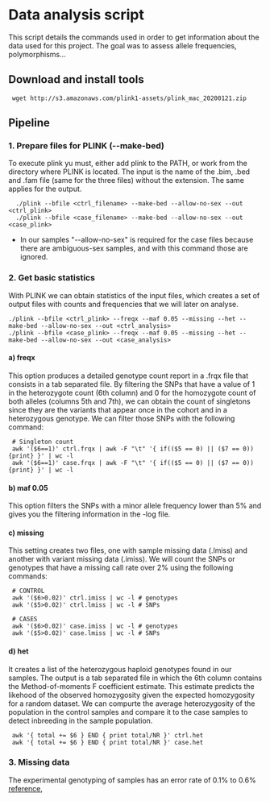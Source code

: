 # Data analysis script

This script details the commands used in order to get information about the data used for this project. The goal was to assess allele frequencies, polymorphisms...

## Download and install tools
     wget http://s3.amazonaws.com/plink1-assets/plink_mac_20200121.zip
  
  
 ## Pipeline 
 
 ### 1. Prepare files for PLINK (--make-bed)
 To execute plink yu must, either add plink to the PATH, or work from the directory where PLINK is located. The input is the name of the .bim, .bed and .fam file (same for the three files) without the extension. The same applies for the output.
 
      ./plink --bfile <ctrl_filename> --make-bed --allow-no-sex --out <ctrl_plink>
      ./plink --bfile <case_filename> --make-bed --allow-no-sex --out <case_plink>
      
* In our samples "--allow-no-sex" is required for the case files because there are ambiguous-sex samples, and with this command those are ignored.


### 2. Get basic statistics
With PLINK we can obtain statistics of the input files, which creates a set of output files with counts and frequencies that we will later on analyse.

    ./plink --bfile <ctrl_plink> --freqx --maf 0.05 --missing --het --make-bed --allow-no-sex --out <ctrl_analysis>
    ./plink --bfile <case_plink> --freqx --maf 0.05 --missing --het --make-bed --allow-no-sex --out <case_analysis>

#### a) freqx
This option produces a detailed genotype count report in a .frqx file that consists in a tab separated file. By filtering the SNPs that have a value of 1 in the heterozygote count (6th column) and 0 for the homozygote count of both alleles (columns 5th and 7th), we can obtain the count of singletons since they are the variants that appear once in the cohort and in a heterozygous genotype. We can filter those SNPs with the following command:
     
     # Singleton count
     awk '($6==1)' ctrl.frqx | awk -F "\t" '{ if(($5 == 0) || ($7 == 0)) {print} }' | wc -l
     awk '($6==1)' case.frqx | awk -F "\t" '{ if(($5 == 0) || ($7 == 0)) {print} }' | wc -l
     
#### b) maf 0.05
This option filters the SNPs with a minor allele frequency lower than 5% and gives you the filtering information in the -log file.

#### c) missing
This setting creates two files, one with sample missing data (.lmiss) and another with variant missing data (.imiss). We will count the SNPs or genotypes that have a missing call rate over 2% using the following commands:

     # CONTROL
     awk '($6>0.02)' ctrl.imiss | wc -l # genotypes
     awk '($5>0.02)' ctrl.lmiss | wc -l # SNPs     
     
     # CASES
     awk '($6>0.02)' case.imiss | wc -l # genotypes
     awk '($5>0.02)' case.lmiss | wc -l # SNPs
     
#### d) het
It creates a list of the heterozygous haploid genotypes found in our samples. The output is a tab separated file in which the 6th column contains the Method-of-moments F coefficient estimate. This estimate predicts the likehood of the observed homozygosity given the expected  homozygosity for a random dataset. We can compurte the average heterozygosity of the population in the control samples and compare it to the case samples to detect inbreeding in the sample population.

     awk '{ total += $6 } END { print total/NR }' ctrl.het
     awk '{ total += $6 } END { print total/NR }' case.het
     
   
### 3. Missing data
The experimental genotyping of samples has an error rate of 0.1% to 0.6% [reference](https://www.ncbi.nlm.nih.gov/pmc/articles/PMC4216915/), 
